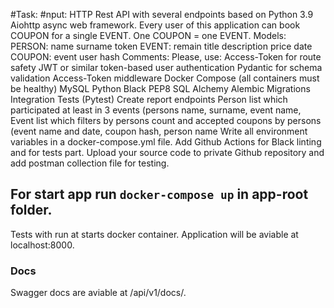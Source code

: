 #Task:
#nput:
HTTP Rest API with several endpoints based on Python 3.9 Aiohttp async web framework.
Every user of this application can book COUPON for a single EVENT. One COUPON = one EVENT.
Models:
PERSON:
name
surname
token
EVENT:
remain
title
description
price
date
COUPON:
event
user
hash
Comments:
Please, use:
Access-Token for route safety
JWT or similar token-based user authentication
Pydantic for schema validation
Access-Token middleware
Docker Compose (all containers must be healthy)
MySQL
Python Black
PEP8
SQL Alchemy
Alembic Migrations
Integration Tests (Pytest)
 Create report endpoints
Person list which participated at least in 3 events (persons name, surname, event name,
Event list which filters by persons count and accepted coupons by persons (event name and date, coupon hash, person name
Write all environment variables in a docker-compose.yml file. 
Add Github Actions for Black linting and for tests part.
Upload your source code to private Github repository and add postman collection file for testing.
## For start app run `docker-compose up` in app-root folder.
Tests with run at starts docker container.
Application will be aviable at localhost:8000. 
### Docs
Swagger docs are aviable at /api/v1/docs/.
